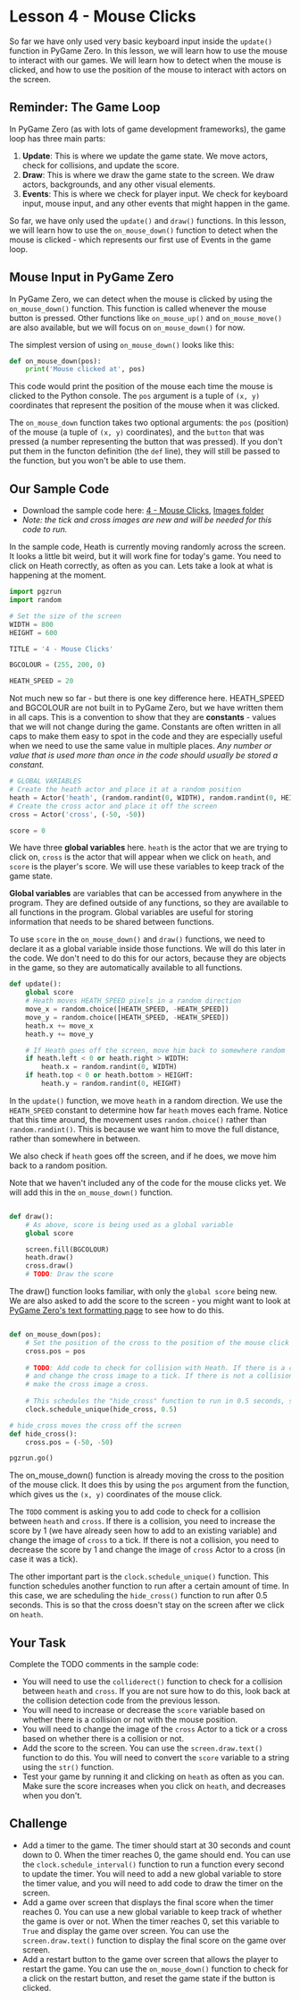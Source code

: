 # Lesson 4 - Mouse Clicks

So far we have only used very basic keyboard input inside the `update()` function in PyGame Zero. In this lesson, we will learn how to use the mouse to interact with our games. We will learn how to detect when the mouse is clicked, and how to use the position of the mouse to interact with actors on the screen.

## Reminder: The Game Loop

In PyGame Zero (as with lots of game development frameworks), the game loop has three main parts:

1. **Update**: This is where we update the game state. We move actors, check for collisions, and update the score.
2. **Draw**: This is where we draw the game state to the screen. We draw actors, backgrounds, and any other visual elements.
3. **Events**: This is where we check for player input. We check for keyboard input, mouse input, and any other events that might happen in the game.

So far, we have only used the `update()` and `draw()` functions. In this lesson, we will learn how to use the `on_mouse_down()` function to detect when the mouse is clicked - which represents our first use of Events in the game loop.

## Mouse Input in PyGame Zero

In PyGame Zero, we can detect when the mouse is clicked by using the `on_mouse_down()` function. This function is called whenever the mouse button is pressed. Other functions like `on_mouse_up()` and `on_mouse_move()` are also available, but we will focus on `on_mouse_down()` for now.

The simplest version of using `on_mouse_down()` looks like this:

```python
def on_mouse_down(pos):
    print('Mouse clicked at', pos)
```

This code would print the position of the mouse each time the mouse is clicked to the Python console. The `pos` argument is a tuple of `(x, y)` coordinates that represent the position of the mouse when it was clicked.

The `on_mouse_down` function takes two optional arguments: the `pos` (position) of the mouse (a tuple of `(x, y)` coordinates), and the `button` that was pressed (a number representing the button that was pressed). If you don't put them in the functon definition (the `def` line), they will still be passed to the function, but you won't be able to use them.

## Our Sample Code

- Download the sample code here: [4 - Mouse Clicks](https://github.com/HeathmontGameDesign/LearningPGZ/blob/main/4_Mouse_Clicks/4_sample.py), [Images folder](https://github.com/HeathmontGameDesign/LearningPGZ/tree/main/4_Mouse_Clicks/images)
- *Note: the tick and cross images are new and will be needed for this code to run.*

In the sample code, Heath is currently moving randomly across the screen. It looks a little bit weird, but it will work fine for today's game. You need to click on Heath correctly, as often as you can. Lets take a look at what is happening at the moment.

```python
import pgzrun
import random

# Set the size of the screen
WIDTH = 800
HEIGHT = 600

TITLE = '4 - Mouse Clicks'

BGCOLOUR = (255, 200, 0)

HEATH_SPEED = 20
```

Not much new so far - but there is one key difference here. HEATH_SPEED and BGCOLOUR are not built in to PyGame Zero, but we have written them in all caps. This is a convention to show that they are **constants** - values that we will not change during the game. Constants are often written in all caps to make them easy to spot in the code and they are especially useful when we need to use the same value in multiple places. *Any number or value that is used more than once in the code should usually be stored a constant.*

```python
# GLOBAL VARIABLES
# Create the heath actor and place it at a random position
heath = Actor('heath', (random.randint(0, WIDTH), random.randint(0, HEIGHT)))
# Create the cross actor and place it off the screen
cross = Actor('cross', (-50, -50))

score = 0
```

We have three **global variables** here. `heath` is the actor that we are trying to click on, `cross` is the actor that will appear when we click on `heath`, and `score` is the player's score. We will use these variables to keep track of the game state.

**Global variables** are variables that can be accessed from anywhere in the program. They are defined outside of any functions, so they are available to all functions in the program. Global variables are useful for storing information that needs to be shared between functions.

To use `score` in the `on_mouse_down()` and `draw()` functions, we need to declare it as a global variable inside those functions. We will do this later in the code. We don't need to do this for our actors, because they are objects in the game, so they are automatically available to all functions.

```python
def update():
    global score
    # Heath moves HEATH_SPEED pixels in a random direction
    move_x = random.choice([HEATH_SPEED, -HEATH_SPEED])
    move_y = random.choice([HEATH_SPEED, -HEATH_SPEED])
    heath.x += move_x
    heath.y += move_y

    # If Heath goes off the screen, move him back to somewhere random
    if heath.left < 0 or heath.right > WIDTH:
        heath.x = random.randint(0, WIDTH)
    if heath.top < 0 or heath.bottom > HEIGHT:
        heath.y = random.randint(0, HEIGHT)
```

In the `update()` function, we move `heath` in a random direction. We use the `HEATH_SPEED` constant to determine how far `heath` moves each frame. Notice that this time around, the movement uses `random.choice()` rather than `random.randint()`. This is because we want him to move the full distance, rather than somewhere in between.

We also check if `heath` goes off the screen, and if he does, we move him back to a random position.

Note that we haven't included any of the code for the mouse clicks yet. We will add this in the `on_mouse_down()` function.

```python

def draw():
    # As above, score is being used as a global variable
    global score

    screen.fill(BGCOLOUR)
    heath.draw()
    cross.draw()
    # TODO: Draw the score

```

The draw() function looks familiar, with only the `global score` being new. We are also asked to add the score to the screen - you might want to look at [PyGame Zero's text formatting page](https://pygame-zero.readthedocs.io/en/stable/ptext.html) to see how to do this.

```python

def on_mouse_down(pos):
    # Set the position of the cross to the position of the mouse click
    cross.pos = pos
    
    # TODO: Add code to check for collision with Heath. If there is a collision, increase the score by 1
    # and change the cross image to a tick. If there is not a collision, decrease the score by 1 and
    # make the cross image a cross.
    
    # This schedules the "hide_cross" function to run in 0.5 seconds, so that the cross doesn't stay on the screen.
    clock.schedule_unique(hide_cross, 0.5)

# hide_cross moves the cross off the screen
def hide_cross():
    cross.pos = (-50, -50)

pgzrun.go()
```

The on_mouse_down() function is already moving the cross to the position of the mouse click. It does this by using the `pos` argument from the function, which gives us the `(x, y)` coordinates of the mouse click.

The `TODO` comment is asking you to add code to check for a collision between `heath` and `cross`. If there is a collision, you need to increase the score by 1 (we have already seen how to add to an existing variable) and change the image of `cross` to a tick. If there is not a collision, you need to decrease the score by 1 and change the image of `cross` Actor to a cross (in case it was a tick).

The other important part is the `clock.schedule_unique()` function. This function schedules another function to run after a certain amount of time. In this case, we are scheduling the `hide_cross()` function to run after 0.5 seconds. This is so that the cross doesn't stay on the screen after we click on `heath`.

## Your Task

Complete the TODO comments in the sample code:
  
- You will need to use the `colliderect()` function to check for a collision between `heath` and `cross`. If you are not sure how to do this, look back at the collision detection code from the previous lesson.
- You will need to increase or decrease the `score` variable based on whether there is a collision or not with the mouse position.
- You will need to change the image of the `cross` Actor to a tick or a cross based on whether there is a collision or not.
- Add the score to the screen. You can use the `screen.draw.text()` function to do this. You will need to convert the `score` variable to a string using the `str()` function.
- Test your game by running it and clicking on `heath` as often as you can. Make sure the score increases when you click on `heath`, and decreases when you don't.

## Challenge

- Add a timer to the game. The timer should start at 30 seconds and count down to 0. When the timer reaches 0, the game should end. You can use the `clock.schedule_interval()` function to run a function every second to update the timer. You will need to add a new global variable to store the timer value, and you will need to add code to draw the timer on the screen.
- Add a game over screen that displays the final score when the timer reaches 0. You can use a new global variable to keep track of whether the game is over or not. When the timer reaches 0, set this variable to `True` and display the game over screen. You can use the `screen.draw.text()` function to display the final score on the game over screen.
- Add a restart button to the game over screen that allows the player to restart the game. You can use the `on_mouse_down()` function to check for a click on the restart button, and reset the game state if the button is clicked.
